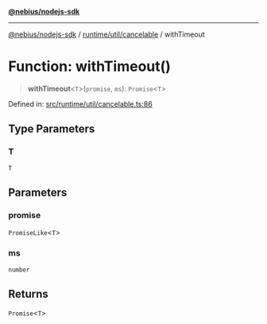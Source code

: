 [**@nebius/nodejs-sdk**](../../../../README.md)

---

[@nebius/nodejs-sdk](../../../../README.md) / [runtime/util/cancelable](../README.md) / withTimeout

# Function: withTimeout()

> **withTimeout**\<`T`\>(`promise`, `ms`): `Promise`\<`T`\>

Defined in: [src/runtime/util/cancelable.ts:86](https://github.com/nebius/nodejs-sdk/blob/a37d220b2851e3bf0d396cb03828d544f584df45/src/runtime/util/cancelable.ts#L86)

## Type Parameters

### T

`T`

## Parameters

### promise

`PromiseLike`\<`T`\>

### ms

`number`

## Returns

`Promise`\<`T`\>
